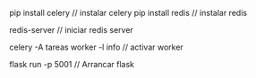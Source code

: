 pip install celery // instalar celery
pip install redis // instalar redis

redis-server // iniciar redis server

celery -A tareas worker -l info // activar worker

flask run -p 5001 // Arrancar flask
